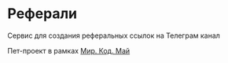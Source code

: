 # Реферали
Сервис для создания реферальных ссылок на Телеграм канал

Пет-проект в рамках [Мир. Код. Май](https://t.me/markenter/47)